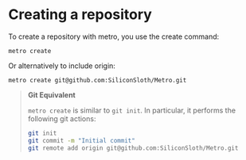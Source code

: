 # Creating a repository

To create a repository with metro, you use the create command:
```
metro create
```
Or alternatively to include origin:
```
metro create git@github.com:SiliconSloth/Metro.git
```

> **Git Equivalent**
> 
> `metro create` is similar to `git init`. In particular, it performs the following git actions:
> ```bash
> git init
> git commit -m "Initial commit"
> git remote add origin git@github.com:SiliconSloth/Metro.git
> ```
